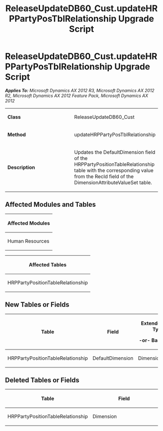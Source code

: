 ﻿---
title: ReleaseUpdateDB60_Cust.updateHRPPartyPosTblRelationship Upgrade Script
TOCTitle: ReleaseUpdateDB60_Cust.updateHRPPartyPosTblRelationship Upgrade Script
ms:assetid: ef2ab69e-0806-dc69-2b4b-335bcad3ce30
ms:mtpsurl: https://msdn.microsoft.com/en-us/library/JJ737394(v=AX.60)
ms:contentKeyID: 49712090
ms.date: 05/18/2015
mtps_version: v=AX.60
---

# ReleaseUpdateDB60\_Cust.updateHRPPartyPosTblRelationship Upgrade Script 


_**Applies To:** Microsoft Dynamics AX 2012 R3, Microsoft Dynamics AX 2012 R2, Microsoft Dynamics AX 2012 Feature Pack, Microsoft Dynamics AX 2012_

<table>
<colgroup>
<col style="width: 50%" />
<col style="width: 50%" />
</colgroup>
<tbody>
<tr class="odd">
<td><p><strong>Class</strong></p></td>
<td><p>ReleaseUpdateDB60_Cust</p></td>
</tr>
<tr class="even">
<td><p><strong>Method</strong></p></td>
<td><p>updateHRPPartyPosTblRelationship</p></td>
</tr>
<tr class="odd">
<td><p><strong>Description</strong></p></td>
<td><p>Updates the DefaultDimension field of the HRPPartyPositionTableRelationship table with the corresponding value from the RecId field of the DimensionAttributeValueSet table.</p></td>
</tr>
</tbody>
</table>


## Affected Modules and Tables

<table>
<colgroup>
<col style="width: 100%" />
</colgroup>
<thead>
<tr class="header">
<th><p>Affected Modules</p></th>
</tr>
</thead>
<tbody>
<tr class="odd">
<td><p>Human Resources</p></td>
</tr>
</tbody>
</table>


<table>
<colgroup>
<col style="width: 100%" />
</colgroup>
<thead>
<tr class="header">
<th><p>Affected Tables</p></th>
</tr>
</thead>
<tbody>
<tr class="odd">
<td><p>HRPPartyPositionTableRelationship</p></td>
</tr>
</tbody>
</table>


## New Tables or Fields

<table>
<colgroup>
<col style="width: 33%" />
<col style="width: 33%" />
<col style="width: 33%" />
</colgroup>
<thead>
<tr class="header">
<th><p>Table</p></th>
<th><p>Field</p></th>
<th><p>Extended Data Type</p>
<p>-or- Base Enum</p></th>
</tr>
</thead>
<tbody>
<tr class="odd">
<td><p>HRPPartyPositionTableRelationship</p></td>
<td><p>DefaultDimension</p></td>
<td><p>DimensionDefault</p></td>
</tr>
</tbody>
</table>


## Deleted Tables or Fields

<table>
<colgroup>
<col style="width: 50%" />
<col style="width: 50%" />
</colgroup>
<thead>
<tr class="header">
<th><p>Table</p></th>
<th><p>Field</p></th>
</tr>
</thead>
<tbody>
<tr class="odd">
<td><p>HRPPartyPositionTableRelationship</p></td>
<td><p>Dimension</p></td>
</tr>
</tbody>
</table>

  


